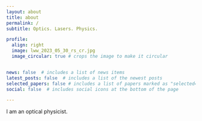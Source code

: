 ```yaml
---
layout: about
title: about
permalink: /
subtitle: Optics. Lasers. Physics.

profile:
  align: right
  image: lww_2023_05_30_rs_cr.jpg
  image_circular: true # crops the image to make it circular


news: false  # includes a list of news items
latest_posts: false  # includes a list of the newest posts
selected_papers: false # includes a list of papers marked as "selected={true}"
social: false  # includes social icons at the bottom of the page

---
```


I am an optical physicist.
